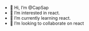 - 👋 Hi, I’m @CapSap
- 👀 I’m interested in react. 
- 🌱 I’m currently learning react.
- 💞️ I’m looking to collaborate on react

<!---
CapSap/CapSap is a ✨ special ✨ repository because its `README.md` (this file) appears on your GitHub profile.
You can click the Preview link to take a look at your changes.
--->
